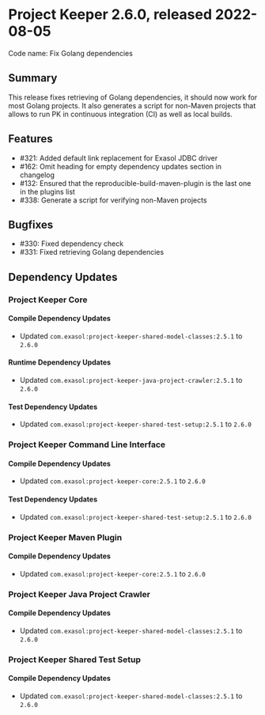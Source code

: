 # Project Keeper 2.6.0, released 2022-08-05

Code name: Fix Golang dependencies

## Summary

This release fixes retrieving of Golang dependencies, it should now work for most Golang projects. It also generates a script for non-Maven projects that allows to run PK in continuous integration (CI) as well as local builds.

## Features

* #321: Added default link replacement for Exasol JDBC driver
* #162: Omit heading for empty dependency updates section in changelog
* #132: Ensured that the reproducible-build-maven-plugin is the last one in the plugins list
* #338: Generate a script for verifying non-Maven projects

## Bugfixes

* #330: Fixed dependency check
* #331: Fixed retrieving Golang dependencies

## Dependency Updates

### Project Keeper Core

#### Compile Dependency Updates

* Updated `com.exasol:project-keeper-shared-model-classes:2.5.1` to `2.6.0`

#### Runtime Dependency Updates

* Updated `com.exasol:project-keeper-java-project-crawler:2.5.1` to `2.6.0`

#### Test Dependency Updates

* Updated `com.exasol:project-keeper-shared-test-setup:2.5.1` to `2.6.0`

### Project Keeper Command Line Interface

#### Compile Dependency Updates

* Updated `com.exasol:project-keeper-core:2.5.1` to `2.6.0`

#### Test Dependency Updates

* Updated `com.exasol:project-keeper-shared-test-setup:2.5.1` to `2.6.0`

### Project Keeper Maven Plugin

#### Compile Dependency Updates

* Updated `com.exasol:project-keeper-core:2.5.1` to `2.6.0`

### Project Keeper Java Project Crawler

#### Compile Dependency Updates

* Updated `com.exasol:project-keeper-shared-model-classes:2.5.1` to `2.6.0`

### Project Keeper Shared Test Setup

#### Compile Dependency Updates

* Updated `com.exasol:project-keeper-shared-model-classes:2.5.1` to `2.6.0`
